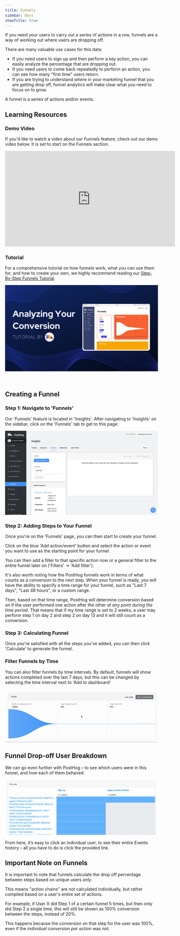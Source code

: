 ```yaml
---
title: Funnels
sidebar: Docs
showTitle: true
---
```


If you need your users to carry out a series of actions in a row, funnels are a way of working out where users are dropping off.

There are many valuable use cases for this data:

* If you need users to sign up and then perform a key action, you can easily analyze the percentage that are dropping out.
* If you need users to come back repeatedly to perform an action, you can see how many “first time” users return.
* If you are trying to understand where in your marketing funnel that you are getting drop off, funnel analytics will make clear what you need to focus on to grow.
 
A funnel is a series of actions and/or events.

## Learning Resources

### Demo Video

If you'd like to watch a video about our Funnels feature, check out our demo video below. It is set to start on the Funnels section:

<iframe width="560" height="315" src="https://www.youtube.com/embed/aUILrrrlu50?start=515" frameborder="0" allow="accelerometer; autoplay; clipboard-write; encrypted-media; gyroscope; picture-in-picture" allowfullscreen></iframe>

### Tutorial

For a comprehensive tutorial on how funnels work, what you can use them for, and how to create your own, we highly recommend reading our [Step-By-Step Funnels Tutorial](/docs/tutorials/funnels).

![Tutorial Banner](../../images/tutorials/banners/funnels.png)

<br />

## Creating a Funnel

### Step 1: Navigate to 'Funnels'

Our 'Funnels' feature is located in 'Insights'. After navigating to 'Insights' on the sidebar, click on the 'Funnels' tab to get to this page:

![Funnels Page](../../images/tutorials/funnels/funnels-page.png)

### Step 2: Adding Steps to Your Funnel

Once you're on the 'Funnels' page, you can then start to create your funnel.

Click on the blue 'Add action/event' button and select the action or event you want to use as the starting point for your funnel.

You can then add a filter to that specific action now or a general filter to the entire funnel later on ('Filters' -> 'Add filter'). 

It's also worth noting how the PostHog funnels work in terms of what counts as a conversion to the next step. When your funnel is ready, you will have the ability to specify a time range for your funnel, such as "Last 7 days", "Last 48 hours", or a custom range. 

Then, based on that time range, PostHog will determine conversion based on if the user performed one action after the other _at any point during the time period_. That means that if my time range is set to 2 weeks, a user may perform step 1 on day 2 and step 2 on day 13 and it will still count as a conversion. 

### Step 3: Calculating Funnel

Once you're satisfied with all the steps you've added, you can then click 'Calculate' to generate the funnel.

### Filter Funnels by Time

You can also filter funnels by time intervals. By default, funnels will show actions completed over the last 7 days, but this can be changed by selecting the time interval next to 'Add to dashboard'

![funnels by time](../../images/04/funnels-by-time.gif)
<br />

## Funnel Drop-off User Breakdown

We can go even further with PostHog – to see which users were in this funnel, and how each of them behaved:

![Funnel dropoff user breakdown](../../images/02/Screenshot-2020-02-09-at-21.00.26.png)

From here, it’s easy to click an individual user, to see their entire Events history – all you have to do is click the provided link.

## Important Note on Funnels

It is important to note that funnels calculate the drop off percentage between steps based on unique users *only*.

This means "action chains" are not calculated individually, but rather compiled based on a user's entire set of actions.

For example, if User X did Step 1 of a certain funnel 5 times, but then only did Step 2 a single time, this will still be shown as 100% conversion between the steps, instead of 20%. 

This happens because the conversion on that step for the user was 100%, even if the *individual conversion per action* was not.

